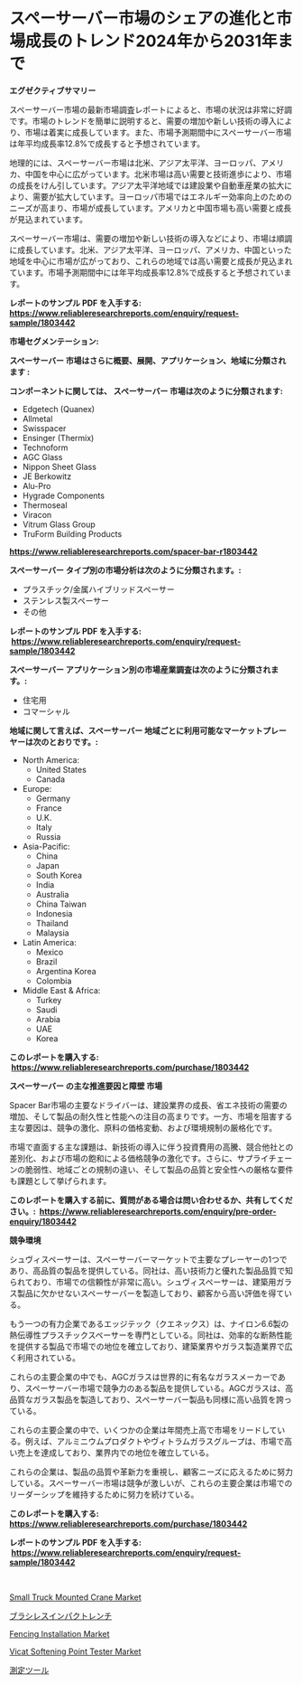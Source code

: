 <p><h1>スペーサーバー市場のシェアの進化と市場成長のトレンド2024年から2031年まで</h1></p><p><strong>エグゼクティブサマリー</strong></p>
<p><p>スペーサーバー市場の最新市場調査レポートによると、市場の状況は非常に好調です。市場のトレンドを簡単に説明すると、需要の増加や新しい技術の導入により、市場は着実に成長しています。また、市場予測期間中にスペーサーバー市場は年平均成長率12.8%で成長すると予想されています。</p><p>地理的には、スペーサーバー市場は北米、アジア太平洋、ヨーロッパ、アメリカ、中国を中心に広がっています。北米市場は高い需要と技術進歩により、市場の成長をけん引しています。アジア太平洋地域では建設業や自動車産業の拡大により、需要が拡大しています。ヨーロッパ市場ではエネルギー効率向上のためのニーズが高まり、市場が成長しています。アメリカと中国市場も高い需要と成長が見込まれています。</p><p>スペーサーバー市場は、需要の増加や新しい技術の導入などにより、市場は順調に成長しています。北米、アジア太平洋、ヨーロッパ、アメリカ、中国といった地域を中心に市場が広がっており、これらの地域では高い需要と成長が見込まれています。市場予測期間中には年平均成長率12.8%で成長すると予想されています。</p></p>
<p><strong>レポートのサンプル PDF を入手する: <a href="https://www.reliableresearchreports.com/enquiry/request-sample/1803442">https://www.reliableresearchreports.com/enquiry/request-sample/1803442</a></strong></p>
<p><strong>市場セグメンテーション:</strong></p>
<p><strong> スペーサーバー 市場はさらに概要、展開、アプリケーション、地域に分類されます :</strong></p>
<p><strong>コンポーネントに関しては、 スペーサーバー 市場は次のように分類されます: &nbsp;</strong></p>
<p><ul><li>Edgetech (Quanex)</li><li>Allmetal</li><li>Swisspacer</li><li>Ensinger (Thermix)</li><li>Technoform</li><li>AGC Glass</li><li>Nippon Sheet Glass</li><li>JE Berkowitz</li><li>Alu-Pro</li><li>Hygrade Components</li><li>Thermoseal</li><li>Viracon</li><li>Vitrum Glass Group</li><li>TruForm Building Products</li></ul></p>
<p><strong><a href="https://www.reliableresearchreports.com/spacer-bar-r1803442">https://www.reliableresearchreports.com/spacer-bar-r1803442</a></strong></p>
<p><strong> スペーサーバー タイプ別の市場分析は次のように分類されます。:</strong></p>
<p><ul><li>プラスチック/金属ハイブリッドスペーサー</li><li>ステンレス製スペーサー</li><li>その他</li></ul></p>
<p><strong>レポートのサンプル PDF を入手する: &nbsp;<a href="https://www.reliableresearchreports.com/enquiry/request-sample/1803442">https://www.reliableresearchreports.com/enquiry/request-sample/1803442</a></strong></p>
<p><strong> スペーサーバー アプリケーション別の市場産業調査は次のように分類されます。:</strong></p>
<p><ul><li>住宅用</li><li>コマーシャル</li></ul></p>
<p><strong>地域に関して言えば、スペーサーバー 地域ごとに利用可能なマーケットプレーヤーは次のとおりです。:</strong></p>
<p><ul>
    <li>
        North America:
        <ul>
            <li>United States</li>
            <li>Canada</li>
        </ul>
    </li>
    <li>
        Europe:
        <ul>
            <li>Germany</li>
            <li>France</li>
            <li>U.K.</li>
            <li>Italy</li>
            <li>Russia</li>
        </ul>
    </li>
    <li>
        Asia-Pacific:
        <ul>
            <li>China</li>
            <li>Japan</li>
            <li>South Korea</li>
            <li>India</li>
            <li>Australia</li>
            <li>China Taiwan</li>
            <li>Indonesia</li>
            <li>Thailand</li>
            <li>Malaysia</li>
        </ul>
    </li>
    <li>
        Latin America:
        <ul>
            <li>Mexico</li>
            <li>Brazil</li>
            <li>Argentina Korea</li>
            <li>Colombia</li>
        </ul>
    </li>
    <li>
        Middle East & Africa:
        <ul>
            <li>Turkey</li>
            <li>Saudi</li>
            <li>Arabia</li>
            <li>UAE</li>
            <li>Korea</li>
        </ul>
    </li>
    </ul></p>
<p><strong>このレポートを購入する: &nbsp;<a href="https://www.reliableresearchreports.com/purchase/1803442">https://www.reliableresearchreports.com/purchase/1803442</a></strong></p>
<p><strong>スペーサーバー の主な推進要因と障壁 市場</strong></p>
<p><p>Spacer Bar市場の主要なドライバーは、建設業界の成長、省エネ技術の需要の増加、そして製品の耐久性と性能への注目の高まりです。一方、市場を阻害する主な要因は、競争の激化、原料の価格変動、および環境規制の厳格化です。</p><p>市場で直面する主な課題は、新技術の導入に伴う投資費用の高騰、競合他社との差別化、および市場の飽和による価格競争の激化です。さらに、サプライチェーンの脆弱性、地域ごとの規制の違い、そして製品の品質と安全性への厳格な要件も課題として挙げられます。</p></p>
<p><strong>このレポートを購入する前に、質問がある場合は問い合わせるか、共有してください。:&nbsp; <a href="https://www.reliableresearchreports.com/enquiry/pre-order-enquiry/1803442">https://www.reliableresearchreports.com/enquiry/pre-order-enquiry/1803442</a></strong></p>
<p><strong>競争環境</strong></p>
<p><p>シュヴィスペーサーは、スペーサーバーマーケットで主要なプレーヤーの1つであり、高品質の製品を提供している。同社は、高い技術力と優れた製品品質で知られており、市場での信頼性が非常に高い。シュヴィスペーサーは、建築用ガラス製品に欠かせないスペーサーバーを製造しており、顧客から高い評価を得ている。</p><p>もう一つの有力企業であるエッジテック（クエネックス）は、ナイロン6.6製の熱伝導性プラスチックスペーサーを専門としている。同社は、効率的な断熱性能を提供する製品で市場での地位を確立しており、建築業界やガラス製造業界で広く利用されている。</p><p>これらの主要企業の中でも、AGCガラスは世界的に有名なガラスメーカーであり、スペーサーバー市場で競争力のある製品を提供している。AGCガラスは、高品質なガラス製品を製造しており、スペーサーバー製品も同様に高い品質を誇っている。</p><p>これらの主要企業の中で、いくつかの企業は年間売上高で市場をリードしている。例えば、アルミニウムプロダクトやヴィトラムガラスグループは、市場で高い売上を達成しており、業界内での地位を確立している。</p><p>これらの企業は、製品の品質や革新力を重視し、顧客ニーズに応えるために努力している。スペーサーバー市場は競争が激しいが、これらの主要企業は市場でのリーダーシップを維持するために努力を続けている。</p></p>
<p><strong>このレポートを購入する: &nbsp; <a href="https://www.reliableresearchreports.com/purchase/1803442">https://www.reliableresearchreports.com/purchase/1803442</a></strong></p>
<p><strong>レポートのサンプル PDF を入手する: &nbsp;<a href="https://www.reliableresearchreports.com/enquiry/request-sample/1803442">https://www.reliableresearchreports.com/enquiry/request-sample/1803442</a></strong><strong></strong></p>
<p>&nbsp;</p>
<p><p><a href="https://github.com/pizolina/Market-Research-Report-List-4/blob/main/small-truck-mounted-crane-market.md">Small Truck Mounted Crane Market</a></p><p><a href="https://github.com/avbqbctihcbe2/Market-Research-Report-List-1/blob/main/324577534484.md">ブラシレスインパクトレンチ</a></p><p><a href="https://military-diascia-e68.notion.site/Fencing-Installation-Market-Size-Market-Outlook-and-Market-Forecast-2024-to-2031-fb62b320ebf3493d91670493584ee132">Fencing Installation Market</a></p><p><a href="https://view.publitas.com/reportprime-1/vicat-softening-point-tester-market-trends-and-market-analysis-forecasted-for-period-2024-2031/">Vicat Softening Point Tester Market</a></p><p><a href="https://github.com/luffiazaza/Market-Research-Report-List-1/blob/main/510455534485.md">測定ツール</a></p></p>